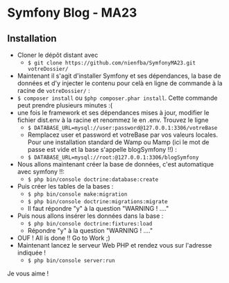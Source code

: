 # Symfony Blog - MA23


## Installation
-   Cloner le dépôt distant avec 
	- `$ git clone https://github.com/nienfba/SymfonyMA23.git votreDossier/`
-   Maintenant il s'agit d'installer Symfony et ses dépendances, la base de données et d'y injecter le contenu pour celà en 
ligne de commande à la racine de `votreDossier/` :
-   `$ composer install` ou `$php composer.phar install`. Cette commande peut prendre plusieurs minutes :(
-   une fois le framework et ses dépendances mises à jour, modifier le fichier dist.env à la racine et renommez le en .env. Trouvez le ligne 
	- `$ DATABASE_URL=mysql://user:password@127.0.0.1:3306/votreBase` 
	- Remplacez user et password et votreBase par vos valeurs locales. Pour une installation standard de Wamp ou 
Mamp (ici le mot de passe est vide et la base s'appelle blogSymfony !!) : 
	- `$ DATABASE_URL=mysql://root:@127.0.0.1:3306/blogSymfony`
-   Nous allons maintenant créer la base de données, c'est automatique avec symfony !!: 
	- `$ php bin/console doctrine:database:create`
-   Puis créer les tables de la bases : 
	- `$ php bin/console make:migration` 
	- `$ php bin/console doctrine:migrations:migrate` 
	- Il faut répondre "y" à la question "WARNING ! ...."
-   Puis nous allons insérer les données dans la base : 
	- `$ php bin/console doctrine:fixtures:load` 
	- Répondre "y" à la question "WARNING ! ...."
-   OUF ! All is done !! Go to Work ;)
-   Maintenant lancez le serveur Web PHP et rendez vous sur l'adresse indiquée !
	- `$ php bin/console server:run`

Je vous aime !
